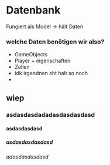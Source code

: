 # Datenbank

Fungiert als Model
-> hält Daten 
### welche Daten benötigen wir also?
- GameObjects
- Player + eigenschaften
- Zellen
- idk irgendnen sht halt so noch
- 

## wiep
### asdasdasdadadasdasdasdasd
#### asdasdasdasd
##### asdasdasdasdasd
###### adasdasdasdasd
